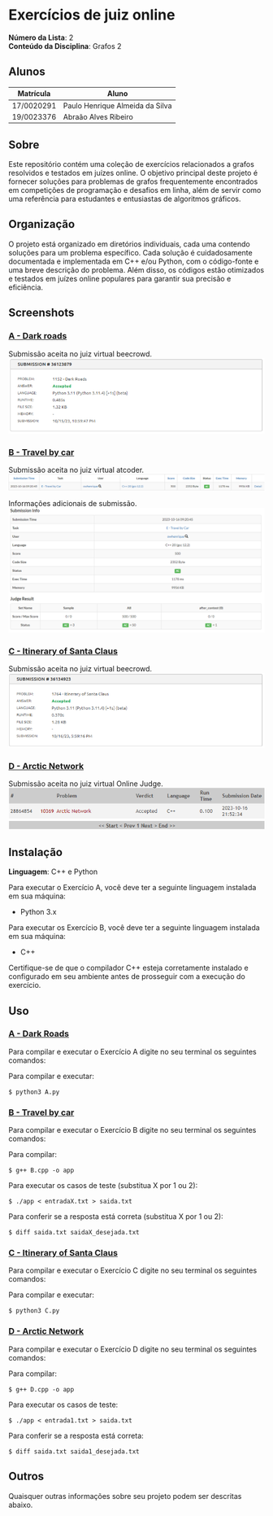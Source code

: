 # Exercícios de juiz online

**Número da Lista**: 2<br>
**Conteúdo da Disciplina**: Grafos 2<br>

## Alunos

| Matrícula  | Aluno                           |
| ---------- | ------------------------------- |
| 17/0020291 | Paulo Henrique Almeida da Silva |
| 19/0023376 | Abraão Alves Ribeiro            |

## Sobre

Este repositório contém uma coleção de exercícios relacionados a grafos resolvidos e testados em juízes online. O objetivo principal deste projeto é fornecer soluções para problemas de grafos frequentemente encontrados em competições de programação e desafios em linha, além de servir como uma referência para estudantes e entusiastas de algoritmos gráficos.

## Organização

O projeto está organizado em diretórios individuais, cada uma contendo soluções para um problema específico. Cada solução é cuidadosamente documentada e implementada em C++ e/ou Python, com o código-fonte e uma breve descrição do problema. Além disso, os códigos estão otimizados e testados em juízes online populares para garantir sua precisão e eficiência.

## Screenshots

### [A - Dark roads](./A/A.pdf)
Submissão aceita no juiz virtual beecrowd.
![](./A/A.png)

### [B - Travel by car](https://atcoder.jp/contests/abc143/tasks/abc143_e)
Submissão aceita no juiz virtual atcoder.
![](./B/B.png)

Informações adicionais de submissão.
![](./B/B_sub-info.png)

### [C - Itinerary of Santa Claus](./C/C.pdf)
Submissão aceita no juiz virtual beecrowd.
![](./C/Submissao.png)

### [D - Arctic Network](https://onlinejudge.org/index.php?option=com_onlinejudge&Itemid=8&category=24&page=show_problem&problem=1310)
Submissão aceita no juiz virtual Online Judge.
![](./D/D.png)

## Instalação

**Linguagem**: C++ e Python<br>

Para executar o Exercício A, você deve ter a seguinte linguagem instalada em sua máquina:

- Python 3.x

Para executar os Exercício B, você deve ter a seguinte linguagem instalada em sua máquina:

- C++

Certifique-se de que o compilador C++ esteja corretamente instalado e configurado em seu ambiente antes de prosseguir com a execução do exercício.

## Uso

### [A - Dark Roads](./A/A.pdf)

Para compilar e executar o Exercício A digite no seu terminal os seguintes comandos:

Para compilar e executar:

```
$ python3 A.py
```

### [B - Travel by car](./B/B.pdf)

Para compilar e executar o Exercício B digite no seu terminal os seguintes comandos:

Para compilar:

```
$ g++ B.cpp -o app
```

Para executar os casos de teste (substitua X por 1 ou 2):

```
$ ./app < entradaX.txt > saida.txt
```

Para conferir se a resposta está correta (substitua X por 1 ou 2):

```
$ diff saida.txt saidaX_desejada.txt
```

### [C - Itinerary of Santa Claus](./C/C.pdf)

Para compilar e executar o Exercício C digite no seu terminal os seguintes comandos:

Para compilar e executar:

```
$ python3 C.py
```

### [D - Arctic Network](./D/D.pdf)

Para compilar e executar o Exercício D digite no seu terminal os seguintes comandos:

Para compilar:

```
$ g++ D.cpp -o app
```

Para executar os casos de teste:

```
$ ./app < entrada1.txt > saida.txt
```

Para conferir se a resposta está correta:

```
$ diff saida.txt saida1_desejada.txt
```

## Outros

Quaisquer outras informações sobre seu projeto podem ser descritas abaixo.
